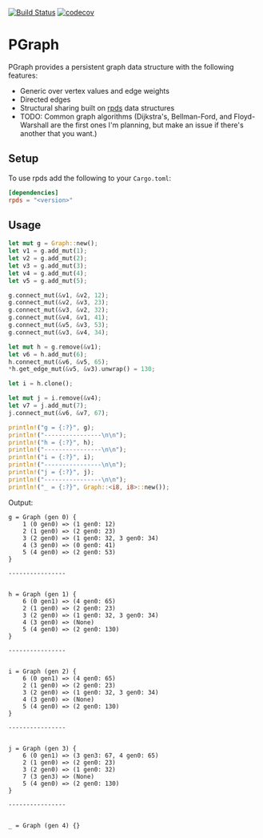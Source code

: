[![Build Status](https://travis-ci.com/SilensAngelusNex/pgraph.svg?branch=master)](https://travis-ci.com/SilensAngelusNex/pgraph) [![codecov](https://codecov.io/gh/SilensAngelusNex/pgraph/branch/master/graph/badge.svg)](https://codecov.io/gh/SilensAngelusNex/pgraph)

# PGraph

PGraph provides a persistent graph data structure with the following features:
* Generic over vertex values and edge weights
* Directed edges
* Structural sharing built on [rpds](https://crates.io/crates/rpds) data structures
* TODO: Common graph algorithms (Dijkstra's, Bellman-Ford, and Floyd-Warshall are the first ones I'm planning, but make an issue if there's another that you want.)

## Setup

To use rpds add the following to your `Cargo.toml`:

```toml
[dependencies]
rpds = "<version>"
```

## Usage

```rust
let mut g = Graph::new();
let v1 = g.add_mut(1);
let v2 = g.add_mut(2);
let v3 = g.add_mut(3);
let v4 = g.add_mut(4);
let v5 = g.add_mut(5);

g.connect_mut(&v1, &v2, 12);
g.connect_mut(&v2, &v3, 23);
g.connect_mut(&v3, &v2, 32);
g.connect_mut(&v4, &v1, 41);
g.connect_mut(&v5, &v3, 53);
g.connect_mut(&v3, &v4, 34);

let mut h = g.remove(&v1);
let v6 = h.add_mut(6);
h.connect_mut(&v6, &v5, 65);
*h.get_edge_mut(&v5, &v3).unwrap() = 130;

let i = h.clone();

let mut j = i.remove(&v4);
let v7 = j.add_mut(7);
j.connect_mut(&v6, &v7, 67);

println!("g = {:?}", g);
println!("----------------\n\n");
println!("h = {:?}", h);
println!("----------------\n\n");
println!("i = {:?}", i);
println!("----------------\n\n");
println!("j = {:?}", j);
println!("----------------\n\n");
println!("_ = {:?}", Graph::<i8, i8>::new());
```

Output:
```
g = Graph (gen 0) {
	1 (0 gen0) => (1 gen0: 12)
	2 (1 gen0) => (2 gen0: 23)
	3 (2 gen0) => (1 gen0: 32, 3 gen0: 34)
	4 (3 gen0) => (0 gen0: 41)
	5 (4 gen0) => (2 gen0: 53)
}

----------------


h = Graph (gen 1) {
	6 (0 gen1) => (4 gen0: 65)
	2 (1 gen0) => (2 gen0: 23)
	3 (2 gen0) => (1 gen0: 32, 3 gen0: 34)
	4 (3 gen0) => (None)
	5 (4 gen0) => (2 gen0: 130)
}

----------------


i = Graph (gen 2) {
	6 (0 gen1) => (4 gen0: 65)
	2 (1 gen0) => (2 gen0: 23)
	3 (2 gen0) => (1 gen0: 32, 3 gen0: 34)
	4 (3 gen0) => (None)
	5 (4 gen0) => (2 gen0: 130)
}

----------------


j = Graph (gen 3) {
	6 (0 gen1) => (3 gen3: 67, 4 gen0: 65)
	2 (1 gen0) => (2 gen0: 23)
	3 (2 gen0) => (1 gen0: 32)
	7 (3 gen3) => (None)
	5 (4 gen0) => (2 gen0: 130)
}

----------------


_ = Graph (gen 4) {}
```
